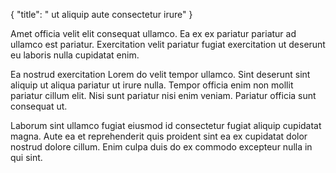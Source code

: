 {
  "title": " ut aliquip aute consectetur irure"
}

Amet officia velit elit consequat ullamco. Ea ex ex pariatur pariatur ad ullamco est pariatur. Exercitation velit pariatur fugiat exercitation ut deserunt eu laboris nulla cupidatat enim.

Ea nostrud exercitation Lorem do velit tempor ullamco. Sint deserunt sint aliquip ut aliqua pariatur ut irure nulla. Tempor officia enim non mollit pariatur cillum elit. Nisi sunt pariatur nisi enim veniam. Pariatur officia sunt consequat ut.

Laborum sint ullamco fugiat eiusmod id consectetur fugiat aliquip cupidatat magna. Aute ea et reprehenderit quis proident sint ea ex cupidatat dolor nostrud dolore cillum. Enim culpa duis do ex commodo excepteur nulla in qui sint.